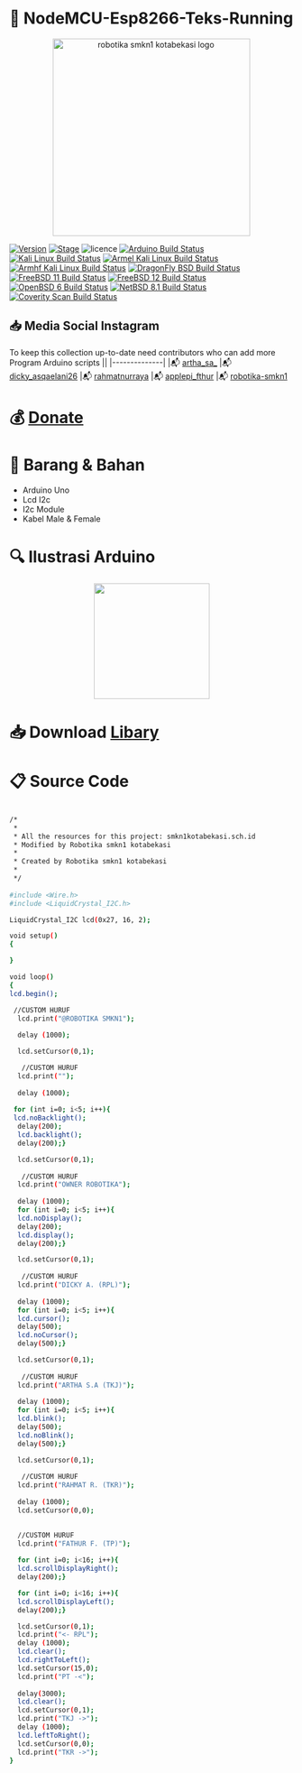 

# :pushpin: NodeMCU-Esp8266-Teks-Running



<p align="center">
  <img src="https://i.postimg.cc/tRZw0xQ4/logo-removebg-preview.png" alt="robotika smkn1 kotabekasi logo"/ style="height:350px;" "width: 350px;">
</p>


[![Version](https://img.shields.io/badge/VENOM-1.0.17-brightgreen.svg?maxAge=259200)]()
[![Stage](https://img.shields.io/badge/Release-Stable-brightgreen.svg)]()
![licence](https://img.shields.io/badge/license-GPLv3-brightgreen.svg)
[![Arduino Build Status](https://buildbot.aircrack-ng.org/badges/aircrack-ng-alpine.svg?left_text=Alpine%20Linux%20Build)](##Link##)
[![Kali Linux Build Status](https://buildbot.aircrack-ng.org/badges/aircrack-ng-kali.svg?left_text=Kali%20Linux%20Build)](##Link##)
[![Armel Kali Linux Build Status](https://buildbot.aircrack-ng.org/badges/aircrack-ng-armel.svg?left_text=Armel%20Kali%20Linux%20Build)](##Link##)
[![Armhf Kali Linux Build Status](https://buildbot.aircrack-ng.org/badges/aircrack-ng-armhf.svg?left_text=Armhf%20Kali%20Linux%20Build)](##Link##)
[![DragonFly BSD Build Status](https://buildbot.aircrack-ng.org/badges/aircrack-ng-dfly.svg?left_text=DragonFly%20Build)](##Link##)
[![FreeBSD 11 Build Status](https://buildbot.aircrack-ng.org/badges/aircrack-ng-fbsd-11.svg?left_text=FreeBSD%2011%20Build)](##Link##)
[![FreeBSD 12 Build Status](https://buildbot.aircrack-ng.org/badges/aircrack-ng-fbsd-12.svg?left_text=FreeBSD%2012%20Build)](##Link##)
[![OpenBSD 6 Build Status](https://buildbot.aircrack-ng.org/badges/aircrack-ng-obsd.svg?left_text=OpenBSD%20Build)](##Link##)
[![NetBSD 8.1 Build Status](https://buildbot.aircrack-ng.org/badges/aircrack-ng-netbsd81.svg?left_text=NetBSD%20Build)](##Link##)
[![Coverity Scan Build Status](https://scan.coverity.com/projects/aircrack-ng/badge.svg)](##Link##)



## :inbox_tray: Media Social Instagram

To keep this collection up-to-date need contributors who can add more Program Arduino scripts
||
|--------------|
|:mailbox_with_mail: [artha_sa_](https://www.instagram.com/artha_sa_/)
|:mailbox_with_mail: [dicky_asqaelani26](https://www.instagram.com/dicky_asqaelani26/)
|:mailbox_with_mail: [rahmatnurraya](https://www.instagram.com/rahmatnurraya990/)
|:mailbox_with_mail: [applepi_fthur](https://www.instagram.com/applepi_fthur/)
|:mailbox_with_mail: [robotika-smkn1](https://www.instagram.com/robotika.smkn1kotabekasi/)


# :moneybag: [Donate](https://saweria.co/arthasyarif)

# :briefcase: Barang & Bahan
- Arduino Uno
- Lcd I2c
- I2c Module
- Kabel Male & Female


# :mag: Ilustrasi Arduino

<p align="center">
  <img src="https://i.postimg.cc/L6wGQLL4/68747470733a2f2f692e706f7374696d672e63632f726d3050564c42532f44485431312d44616e2d4c43442d69322d432d62.png" style="height:205px;" "width:205px;"/>
</p>

# :inbox_tray: Download [ Libary ](https://drive.google.com/file/d/1__jesSJj6Ys0w4yy6LwjO2kineDm8PtT/view?usp=share_link) 

# :clipboard: Source Code

```bash

/*
 * 
 * All the resources for this project: smkn1kotabekasi.sch.id
 * Modified by Robotika smkn1 kotabekasi
 * 
 * Created by Robotika smkn1 kotabekasi
 * 
 */
 
#include <Wire.h> 
#include <LiquidCrystal_I2C.h>  

LiquidCrystal_I2C lcd(0x27, 16, 2);

void setup()
{

}

void loop()
{
lcd.begin();

 //CUSTOM HURUF
  lcd.print("@ROBOTIKA SMKN1");
  
  delay (1000);

  lcd.setCursor(0,1);

   //CUSTOM HURUF
  lcd.print("");
  
  delay (1000);
   
 for (int i=0; i<5; i++){
 lcd.noBacklight();
  delay(200);
  lcd.backlight();
  delay(200);}

  lcd.setCursor(0,1);
  
   //CUSTOM HURUF
  lcd.print("OWNER ROBOTIKA");
  
  delay (1000);
  for (int i=0; i<5; i++){
  lcd.noDisplay();
  delay(200);
  lcd.display();
  delay(200);}

  lcd.setCursor(0,1);
  
   //CUSTOM HURUF
  lcd.print("DICKY A. (RPL)");
  
  delay (1000);
  for (int i=0; i<5; i++){
  lcd.cursor();
  delay(500);
  lcd.noCursor();
  delay(500);}

  lcd.setCursor(0,1);
  
   //CUSTOM HURUF
  lcd.print("ARTHA S.A (TKJ)");
  
  delay (1000);
  for (int i=0; i<5; i++){
  lcd.blink();
  delay(500);
  lcd.noBlink();
  delay(500);}

  lcd.setCursor(0,1);
  
   //CUSTOM HURUF
  lcd.print("RAHMAT R. (TKR)");
  
  delay (1000);
  lcd.setCursor(0,0);

  
  //CUSTOM HURUF
  lcd.print("FATHUR F. (TP)");
  
  for (int i=0; i<16; i++){
  lcd.scrollDisplayRight();
  delay(200);}

  for (int i=0; i<16; i++){
  lcd.scrollDisplayLeft();
  delay(200);}

  lcd.setCursor(0,1);
  lcd.print("<- RPL");
  delay (1000);
  lcd.clear();
  lcd.rightToLeft();
  lcd.setCursor(15,0);
  lcd.print("PT -<");
  
  delay(3000);
  lcd.clear();
  lcd.setCursor(0,1);
  lcd.print("TKJ ->");
  delay (1000);
  lcd.leftToRight();
  lcd.setCursor(0,0);
  lcd.print("TKR ->");
}


```

